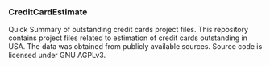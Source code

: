 ### CreditCardEstimate
Quick Summary of outstanding credit cards project files. This repository contains project files related to estimation of credit cards outstanding in USA. The data was obtained from publicly available sources. Source code is licensed under GNU AGPLv3.

